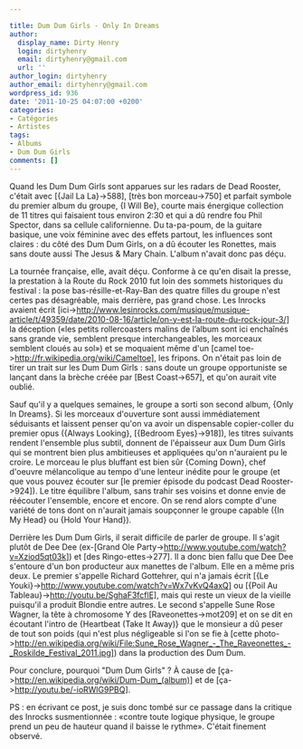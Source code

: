 ```yaml
---

title: Dum Dum Girls - Only In Dreams
author:
  display_name: Dirty Henry
  login: dirtyhenry
  email: dirtyhenry@gmail.com
  url: ''
author_login: dirtyhenry
author_email: dirtyhenry@gmail.com
wordpress_id: 936
date: '2011-10-25 04:07:00 +0200'
categories:
- Catégories
- Artistes
tags:
- Albums
- Dum Dum Girls
comments: []
---
```

Quand les Dum Dum Girls sont apparues sur les radars de Dead Rooster, c'était avec [{Jail La La}->588], [très bon morceau->750] et parfait symbole du premier album du groupe, {I Will Be}, courte mais énergique collection de 11 titres qui faisaient tous environ 2:30 et qui a dû rendre fou Phil Spector, dans sa cellule californienne. Du ta-pa-poum, de la guitare basique, une voix féminine avec des effets partout, les influences sont claires : du côté des Dum Dum Girls, on a dû écouter les Ronettes, mais sans doute aussi The Jesus & Mary Chain. L'album n'avait donc pas déçu.

<img493>

La tournée française, elle, avait déçu. Conforme à ce qu'en disait la presse, la prestation à la Route du Rock 2010 fut loin des sommets historiques du festival : la pose bas-résille-et-Ray-Ban des quatre filles du groupe n'est certes pas désagréable, mais derrière, pas grand chose. Les Inrocks avaient écrit [ici->http://www.lesinrocks.com/musique/musique-article/t/49359/date/2010-08-16/article/on-y-est-la-route-du-rock-jour-3/] la déception («les petits rollercoasters malins de l’album sont ici enchaînés sans grande vie, semblent presque interchangeables, les morceaux semblent cloués au sol») et se moquaient même d'un [camel toe->http://fr.wikipedia.org/wiki/Cameltoe], les fripons. On n'était pas loin de tirer un trait sur les Dum Dum Girls : sans doute un groupe opportuniste se lançant dans la brèche créée par [Best Coast->657], et qu'on aurait vite oublié.

<img491>

Sauf qu'il y a quelques semaines, le groupe a sorti son second album, {Only In Dreams}. Si les morceaux d'ouverture sont aussi immédiatement séduisants et laissent penser qu'on va avoir un dispensable copier-coller du premier opus ({Always Looking}, [{Bedroom Eyes}->918]), les titres suivants rendent l'ensemble plus subtil, donnent de l'épaisseur aux Dum Dum Girls qui se montrent bien plus ambitieuses et appliquées qu'on n'auraient pu le croire. Le morceau le plus bluffant est bien sûr {Coming Down}, chef d'oeuvre mélancolique au tempo d'une lenteur inédite pour le groupe (et que vous pouvez écouter sur [le premier épisode du podcast Dead Rooster->924]). Le titre équilibre l'album, sans trahir ses voisins et donne envie de réécouter l'ensemble, encore et encore. On se rend alors compte d'une variété de tons dont on n'aurait jamais soupçonner le groupe capable ({In My Head} ou {Hold Your Hand}).

<img492>

Derrière les Dum Dum Girls, il serait difficile de parler de groupe. Il s'agit plutôt de Dee Dee (ex-[Grand Ole Party->http://www.youtube.com/watch?v=Xziod5qt03k]) et [des Ringo-ettes->277]. Il a donc bien fallu que Dee Dee s'entoure d'un bon producteur aux manettes de l'album. Elle en a même pris deux. Le premier s'appelle Richard Gottehrer, qui n'a jamais écrit [{Le Youki}->http://www.youtube.com/watch?v=Wx7vKvQ4axQ] ou [{Poil Au Tableau}->http://youtu.be/SghaF3fcflE], mais qui reste un vieux de la vieille puisqu'il a produit Blondie entre autres. Le second s'appelle Sune Rose Wagner, la tête à chromosome Y des [Raveonettes->mot209] et on se dit en écoutant l'intro de {Heartbeat (Take It Away)} que le monsieur a dû peser de tout son poids (qui n'est plus négligeable si l'on se fie à [cette photo->http://en.wikipedia.org/wiki/File:Sune_Rose_Wagner_-_The_Raveonettes_-_Roskilde_Festival_2011.jpg]) dans la production des Dum Dum.

Pour conclure, pourquoi "Dum Dum Girls" ? À cause de [ça->http://en.wikipedia.org/wiki/Dum-Dum_(album)] et de [ça->http://youtu.be/-ioRWlG9PBQ].

PS : en écrivant ce post, je suis donc tombé sur ce passage dans la critique des Inrocks susmentionnée : «contre toute logique physique, le groupe prend un peu de hauteur quand il baisse le rythme». C'était finement observé.
